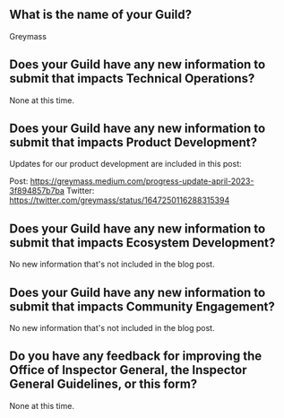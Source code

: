 ## What is the name of your Guild?

Greymass

## Does your Guild have any new information to submit that impacts Technical Operations?

None at this time.

## Does your Guild have any new information to submit that impacts Product Development?

Updates for our product development are included in this post:

Post: https://greymass.medium.com/progress-update-april-2023-3f894857b7ba
Twitter: https://twitter.com/greymass/status/1647250116288315394

## Does your Guild have any new information to submit that impacts Ecosystem Development?

No new information that's not included in the blog post.

## Does your Guild have any new information to submit that impacts Community Engagement?

No new information that's not included in the blog post.

## Do you have any feedback for improving the Office of Inspector General, the Inspector General Guidelines, or this form?

None at this time.

